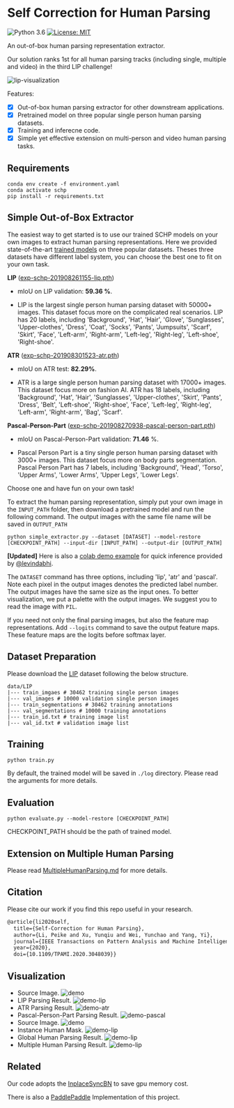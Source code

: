 # Self Correction for Human Parsing

![Python 3.6](https://img.shields.io/badge/python-3.6-green.svg)
[![License: MIT](https://img.shields.io/badge/License-MIT-green.svg)](https://opensource.org/licenses/MIT)

An out-of-box human parsing representation extractor.

Our solution ranks 1st for all human parsing tracks (including single, multiple and video) in the third LIP challenge!

![lip-visualization](./demo/lip-visualization.jpg) 

Features:
- [x] Out-of-box human parsing extractor for other downstream applications.
- [x] Pretrained model on three popular single person human parsing datasets.
- [x] Training and inferecne code.
- [x] Simple yet effective extension on multi-person and video human parsing tasks.

## Requirements

```
conda env create -f environment.yaml
conda activate schp
pip install -r requirements.txt
```

## Simple Out-of-Box Extractor

The easiest way to get started is to use our trained SCHP models on your own images to extract human parsing representations. Here we provided state-of-the-art [trained models](https://drive.google.com/drive/folders/1uOaQCpNtosIjEL2phQKEdiYd0Td18jNo?usp=sharing) on three popular datasets. Theses three datasets have different label system, you can choose the best one to fit on your own task.

**LIP** ([exp-schp-201908261155-lip.pth](https://drive.google.com/file/d/1k4dllHpu0bdx38J7H28rVVLpU-kOHmnH/view?usp=sharing))

* mIoU on LIP validation: **59.36 %**.

* LIP is the largest single person human parsing dataset with 50000+ images. This dataset focus more on the complicated real scenarios. LIP has 20 labels, including 'Background', 'Hat', 'Hair', 'Glove', 'Sunglasses', 'Upper-clothes', 'Dress', 'Coat', 'Socks', 'Pants', 'Jumpsuits', 'Scarf', 'Skirt', 'Face', 'Left-arm', 'Right-arm', 'Left-leg', 'Right-leg', 'Left-shoe', 'Right-shoe'.

**ATR** ([exp-schp-201908301523-atr.pth](https://drive.google.com/file/d/1ruJg4lqR_jgQPj-9K0PP-L2vJERYOxLP/view?usp=sharing))

* mIoU on ATR test: **82.29%**.

* ATR is a large single person human parsing dataset with 17000+ images. This dataset focus more on fashion AI. ATR has 18 labels, including 'Background', 'Hat', 'Hair', 'Sunglasses', 'Upper-clothes', 'Skirt', 'Pants', 'Dress', 'Belt', 'Left-shoe', 'Right-shoe', 'Face', 'Left-leg', 'Right-leg', 'Left-arm', 'Right-arm', 'Bag', 'Scarf'.

**Pascal-Person-Part** ([exp-schp-201908270938-pascal-person-part.pth](https://drive.google.com/file/d/1E5YwNKW2VOEayK9mWCS3Kpsxf-3z04ZE/view?usp=sharing))

* mIoU on Pascal-Person-Part validation: **71.46** %.

* Pascal Person Part is a tiny single person human parsing dataset with 3000+ images. This dataset focus more on body parts segmentation. Pascal Person Part has 7 labels, including 'Background', 'Head', 'Torso', 'Upper Arms', 'Lower Arms', 'Upper Legs', 'Lower Legs'.

Choose one and have fun on your own task!

To extract the human parsing representation, simply put your own image in the `INPUT_PATH` folder, then download a pretrained model and run the following command. The output images with the same file name will be saved in `OUTPUT_PATH`

```
python simple_extractor.py --dataset [DATASET] --model-restore [CHECKPOINT_PATH] --input-dir [INPUT_PATH] --output-dir [OUTPUT_PATH]
```

**[Updated]** Here is also a [colab demo example](https://colab.research.google.com/drive/1JOwOPaChoc9GzyBi5FUEYTSaP2qxJl10?usp=sharing) for quick inference provided by [@levindabhi](https://github.com/levindabhi).

The `DATASET` command has three options, including 'lip', 'atr' and 'pascal'. Note each pixel in the output images denotes the predicted label number. The output images have the same size as the input ones. To better visualization, we put a palette with the output images. We suggest you to read the image with `PIL`.

If you need not only the final parsing images, but also the feature map representations. Add `--logits` command to save the output feature maps. These feature maps are the logits before softmax layer.

## Dataset Preparation

Please download the [LIP](http://sysu-hcp.net/lip/) dataset following the below structure.

```commandline
data/LIP
|--- train_imgaes # 30462 training single person images
|--- val_images # 10000 validation single person images
|--- train_segmentations # 30462 training annotations
|--- val_segmentations # 10000 training annotations
|--- train_id.txt # training image list
|--- val_id.txt # validation image list
```

## Training

```
python train.py 
```
By default, the trained model will be saved in `./log` directory. Please read the arguments for more details.

## Evaluation
```
python evaluate.py --model-restore [CHECKPOINT_PATH]
```
CHECKPOINT_PATH should be the path of trained model.

## Extension on Multiple Human Parsing

Please read [MultipleHumanParsing.md](./mhp_extension/README.md) for more details.

## Citation

Please cite our work if you find this repo useful in your research.

```latex
@article{li2020self,
  title={Self-Correction for Human Parsing}, 
  author={Li, Peike and Xu, Yunqiu and Wei, Yunchao and Yang, Yi},
  journal={IEEE Transactions on Pattern Analysis and Machine Intelligence}, 
  year={2020},
  doi={10.1109/TPAMI.2020.3048039}}
```

## Visualization

* Source Image.
![demo](./demo/demo.jpg)
* LIP Parsing Result.
![demo-lip](./demo/demo_lip.png)
* ATR Parsing Result.
![demo-atr](./demo/demo_atr.png)
* Pascal-Person-Part Parsing Result.
![demo-pascal](./demo/demo_pascal.png)
* Source Image.
![demo](./mhp_extension/demo/demo.jpg)
* Instance Human Mask.
![demo-lip](./mhp_extension/demo/demo_instance_human_mask.png)
* Global Human Parsing Result.
![demo-lip](./mhp_extension/demo/demo_global_human_parsing.png)
* Multiple Human Parsing Result.
![demo-lip](./mhp_extension/demo/demo_multiple_human_parsing.png)


## Related
Our code adopts the [InplaceSyncBN](https://github.com/mapillary/inplace_abn) to save gpu memory cost.

There is also a [PaddlePaddle](https://github.com/PaddlePaddle/PaddleSeg/tree/develop/contrib/ACE2P) Implementation of this project.

